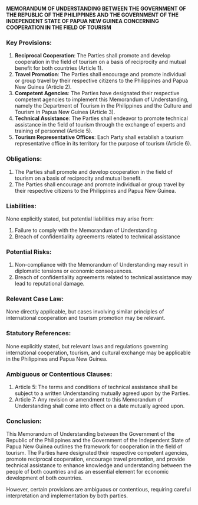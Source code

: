 **MEMORANDUM OF UNDERSTANDING BETWEEN THE GOVERNMENT OF THE REPUBLIC OF THE PHILIPPINES AND THE GOVERNMENT OF THE INDEPENDENT STATE OF PAPUA NEW GUINEA CONCERNING COOPERATION IN THE FIELD OF TOURISM**

### **Key Provisions:**

1.  **Reciprocal Cooperation**: The Parties shall promote and develop cooperation in the field of tourism on a basis of reciprocity and mutual benefit for both countries (Article 1).
2.  **Travel Promotion**: The Parties shall encourage and promote individual or group travel by their respective citizens to the Philippines and Papua New Guinea (Article 2).
3.  **Competent Agencies**: The Parties have designated their respective competent agencies to implement this Memorandum of Understanding, namely the Department of Tourism in the Philippines and the Culture and Tourism in Papua New Guinea (Article 3).
4.  **Technical Assistance**: The Parties shall endeavor to promote technical assistance in the field of tourism through the exchange of experts and training of personnel (Article 5).
5.  **Tourism Representative Offices**: Each Party shall establish a tourism representative office in its territory for the purpose of tourism (Article 6).

### **Obligations:**

1.  The Parties shall promote and develop cooperation in the field of tourism on a basis of reciprocity and mutual benefit.
2.  The Parties shall encourage and promote individual or group travel by their respective citizens to the Philippines and Papua New Guinea.

### **Liabilities:**

None explicitly stated, but potential liabilities may arise from:

1.  Failure to comply with the Memorandum of Understanding
2.  Breach of confidentiality agreements related to technical assistance

### **Potential Risks:**

1.  Non-compliance with the Memorandum of Understanding may result in diplomatic tensions or economic consequences.
2.  Breach of confidentiality agreements related to technical assistance may lead to reputational damage.

### **Relevant Case Law:**

None directly applicable, but cases involving similar principles of international cooperation and tourism promotion may be relevant.

### **Statutory References:**

None explicitly stated, but relevant laws and regulations governing international cooperation, tourism, and cultural exchange may be applicable in the Philippines and Papua New Guinea.

### **Ambiguous or Contentious Clauses:**

1.  Article 5: The terms and conditions of technical assistance shall be subject to a written Understanding mutually agreed upon by the Parties.
2.  Article 7: Any revision or amendment to this Memorandum of Understanding shall come into effect on a date mutually agreed upon.

### **Conclusion:**

This Memorandum of Understanding between the Government of the Republic of the Philippines and the Government of the Independent State of Papua New Guinea outlines the framework for cooperation in the field of tourism. The Parties have designated their respective competent agencies, promote reciprocal cooperation, encourage travel promotion, and provide technical assistance to enhance knowledge and understanding between the people of both countries and as an essential element for economic development of both countries.

However, certain provisions are ambiguous or contentious, requiring careful interpretation and implementation by both parties.